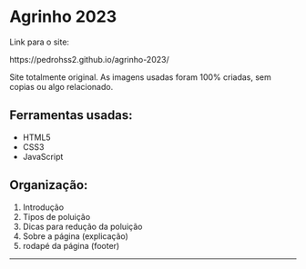 <h1>Agrinho 2023</h1>

<p> Link para o site:</p> https://pedrohss2.github.io/agrinho-2023/

<p>
    Site totalmente original.
    As imagens usadas foram 100% criadas, sem copias ou algo relacionado.
</p>
<h2>Ferramentas usadas:</h2>

<ul>
    <li>HTML5</li>
    <li>CSS3</li>
    <li>JavaScript</li>
</ul>

<h2>Organização:</h2>
<ol>
    <li>Introdução</li>
    <li>Tipos de poluição</li>
    <li>Dicas para redução da poluição</li>
    <li>Sobre a página (explicação)</li>
     <li>rodapé da página (footer)</li>
</ol>


<hr>




